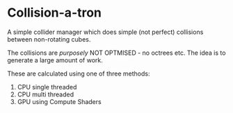 # Collision-a-tron
A simple collider manager which does simple (not perfect) collisions between non-rotating cubes.  

The collisions are *purposely* NOT OPTMISED - no octrees etc. The idea is to generate a large amount of work.   

These are calculated using one of three methods: 

1. CPU single threaded
2. CPU multi threaded 
3. GPU using Compute Shaders
